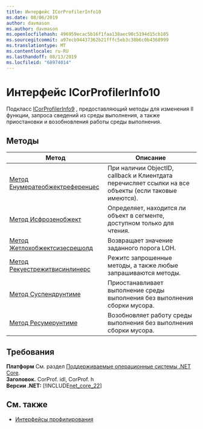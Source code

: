 ```yaml
---
title: Интерфейс ICorProfilerInfo10
ms.date: 08/06/2019
author: davmason
ms.author: davmason
ms.openlocfilehash: 496959ecac5b16f1faa138aec90c5194d15cb105
ms.sourcegitcommit: a97ecb94437362b21fffc5eb3c38b6c0b4368999
ms.translationtype: MT
ms.contentlocale: ru-RU
ms.lasthandoff: 08/13/2019
ms.locfileid: "68974014"
---
```

# <a name="icorprofilerinfo10-interface"></a>Интерфейс ICorProfilerInfo10

Подкласс [ICorProfilerInfo9](../../../../docs/framework/unmanaged-api/profiling/icorprofilerinfo9-interface.md) , предоставляющий методы для изменения Il функции, запроса сведений из среды выполнения, а также приостановки и возобновления работы среды выполнения.

## <a name="methods"></a>Методы  

| Метод|Описание|  
| ------------|-----------------|  
|[Метод Енумератеобжектреференцес](../../../../docs/framework/unmanaged-api/profiling/icorprofilerinfo10-enumerateobjectreferences-method.md)|При наличии ObjectID, callback и Клиентдата перечисляет ссылки на все объекты (если таковые имеются). |
|[Метод Исфрозенобжект](../../../../docs/framework/unmanaged-api/profiling/icorprofilerinfo10-isfrozenobject-method.md)|Определяет, находится ли объект в сегменте, доступном только для чтения. |
|[Метод Жетлохобжектсизесрешолд](../../../../docs/framework/unmanaged-api/profiling/icorprofilerinfo10-getlohobjectsizethreshold-method.md)|Возвращает значение заданного порога LOH. |
|[Метод Рекуестрежитвисинлинерс](../../../../docs/framework/unmanaged-api/profiling/icorprofilerinfo10-requestrejitwithinliners-method.md)| Режитс запрошенные методы, а также любые запрашиваются методы.  |
|[Метод Суспендрунтиме](../../../../docs/framework/unmanaged-api/profiling/icorprofilerinfo10-suspendruntime-method.md)| Приостанавливает выполнение среды выполнения без выполнения сборки мусора. |
|[Метод Ресумерунтиме](../../../../docs/framework/unmanaged-api/profiling/icorprofilerinfo10-resumeruntime-method.md)| Возобновляет работу среды выполнения без выполнения сборки мусора. |

## <a name="requirements"></a>Требования  
**Платформ** См. раздел [Поддерживаемые операционные системы .NET Core](../../../core/windows-prerequisites.md#net-core-supported-operating-systems).  
**Заголовок.** CorProf. idl, CorProf. h  
**Версии .NET:** [!INCLUDE[net_core_22](../../../../includes/net-core-30-md.md)] 
## <a name="see-also"></a>См. также
- [Интерфейсы профилирования](../../../../docs/framework/unmanaged-api/profiling/profiling-interfaces.md)
